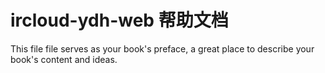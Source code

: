 # ircloud-ydh-web 帮助文档

This file file serves as your book's preface, a great place to describe your book's content and ideas.
